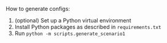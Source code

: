 How to generate configs:

1. (optional) Set up a Python virtual environment
2. Install Python packages as described in `requirements.txt`
3. Run `python -m scripts.generate_scenario1`
